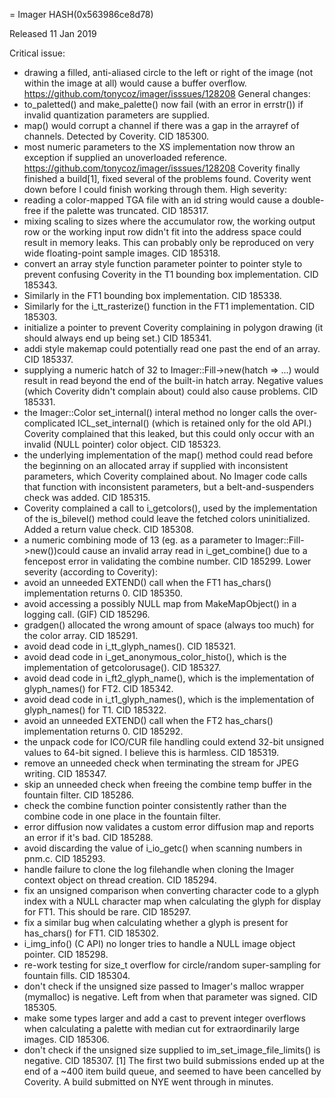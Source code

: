 = Imager HASH(0x563986ce8d78)

Released 11 Jan 2019

Critical issue:
- drawing a filled, anti-aliased circle to the left or right of the image (not within the image at all) would cause a buffer overflow. https://github.com/tonycoz/imager/isssues/128208 General changes: 
- to_paletted() and make_palette() now fail (with an error in errstr()) if invalid quantization parameters are supplied. 
- map() would corrupt a channel if there was a gap in the arrayref of channels. Detected by Coverity. CID 185300. 
- most numeric parameters to the XS implementation now throw an exception if supplied an unoverloaded reference. https://github.com/tonycoz/imager/isssues/128208 Coverity finally finished a build[1], fixed several of the problems found. Coverity went down before I could finish working through them. High severity: 
- reading a color-mapped TGA file with an id string would cause a double-free if the palette was truncated. CID 185317. 
- mixing scaling to sizes where the accumulator row, the working output row or the working input row didn't fit into the address space could result in memory leaks. This can probably only be reproduced on very wide floating-point sample images. CID 185318. 
- convert an array style function parameter pointer to pointer style to prevent confusing Coverity in the T1 bounding box implementation. CID 185343. 
- Similarly in the FT1 bounding box implementation. CID 185338. 
- Similarly for the i_tt_rasterize() function in the FT1 implementation. CID 185303. 
- initialize a pointer to prevent Coverity complaining in polygon drawing (it should always end up being set.) CID 185341. 
- addi style makemap could potentially read one past the end of an array. CID 185337. 
- supplying a numeric hatch of 32 to Imager::Fill->new(hatch => ...) would result in read beyond the end of the built-in hatch array. Negative values (which Coverity didn't complain about) could also cause problems. CID 185331. 
- the Imager::Color set_internal() interal method no longer calls the over-complicated ICL_set_internal() (which is retained only for the old API.) Coverity complained that this leaked, but this could only occur with an invalid (NULL pointer) color object. CID 185323. 
- the underlying implementation of the map() method could read before the beginning on an allocated array if supplied with inconsistent parameters, which Coverity complained about. No Imager code calls that function with inconsistent parameters, but a belt-and-suspenders check was added. CID 185315. 
- Coverity complained a call to i_getcolors(), used by the implementation of the is_bilevel() method could leave the fetched colors uninitialized. Added a return value check. CID 185308. 
- a numeric combining mode of 13 (eg. as a parameter to Imager::Fill->new())could cause an invalid array read in i_get_combine() due to a fencepost error in validating the combine number. CID 185299. Lower severity (according to Coverity): 
- avoid an unneeded EXTEND() call when the FT1 has_chars() implementation returns 0. CID 185350. 
- avoid accessing a possibly NULL map from MakeMapObject() in a logging call. (GIF) CID 185296. 
- gradgen() allocated the wrong amount of space (always too much) for the color array. CID 185291. 
- avoid dead code in i_tt_glyph_names(). CID 185321. 
- avoid dead code in i_get_anonymous_color_histo(), which is the implementation of getcolorusage(). CID 185327. 
- avoid dead code in i_ft2_glyph_name(), which is the implementation of glyph_names() for FT2. CID 185342. 
- avoid dead code in i_t1_glyph_names(), which is the implementation of glyph_names() for T1. CID 185322. 
- avoid an unneeded EXTEND() call when the FT2 has_chars() implementation returns 0. CID 185292. 
- the unpack code for ICO/CUR file handling could extend 32-bit unsigned values to 64-bit signed. I believe this is harmless. CID 185319. 
- remove an unneeded check when terminating the stream for JPEG writing. CID 185347. 
- skip an unneeded check when freeing the combine temp buffer in the fountain filter. CID 185286. 
- check the combine function pointer consistently rather than the combine code in one place in the fountain filter. 
- error diffusion now validates a custom error diffusion map and reports an error if it's bad. CID 185288. 
- avoid discarding the value of i_io_getc() when scanning numbers in pnm.c. CID 185293. 
- handle failure to clone the log filehandle when cloning the Imager context object on thread creation. CID 185294. 
- fix an unsigned comparison when converting character code to a glyph index with a NULL character map when calculating the glyph for display for FT1. This should be rare. CID 185297. 
- fix a similar bug when calculating whether a glyph is present for has_chars() for FT1. CID 185302. 
- i_img_info() (C API) no longer tries to handle a NULL image object pointer. CID 185298. 
- re-work testing for size_t overflow for circle/random super-sampling for fountain fills. CID 185304. 
- don't check if the unsigned size passed to Imager's malloc wrapper (mymalloc) is negative. Left from when that parameter was signed. CID 185305. 
- make some types larger and add a cast to prevent integer overflows when calculating a palette with median cut for extraordinarily large images. CID 185306. 
- don't check if the unsigned size supplied to im_set_image_file_limits() is negative. CID 185307. [1] The first two build submissions ended up at the end of a ~400 item build queue, and seemed to have been cancelled by Coverity. A build submitted on NYE went through in minutes.